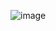![image](https://github.com/disha2292/CPP_Tutorials/assets/116883804/d13f5c17-a71b-45cf-9074-ce64df56258e)
